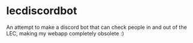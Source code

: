 # lecdiscordbot
An attempt to make a discord bot that can check people in and out of the LEC, making my webapp completely obsolete :)

